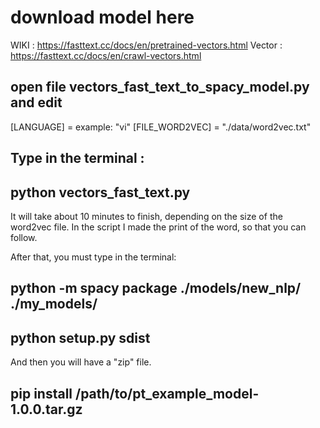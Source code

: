 # download model here
WIKI : https://fasttext.cc/docs/en/pretrained-vectors.html
Vector : https://fasttext.cc/docs/en/crawl-vectors.html

## open file vectors_fast_text_to_spacy_model.py and edit
[LANGUAGE] = example: "vi"
[FILE_WORD2VEC] = "./data/word2vec.txt"

## Type in the terminal :
## python vectors_fast_text.py

It will take about 10 minutes to finish, depending on the size of the word2vec file. In the script I made the print of the word, so that you can follow.

After that, you must type in the terminal:
## python -m spacy package ./models/new_nlp/ ./my_models/
## python setup.py sdist

And then you will have a "zip" file.

## pip install /path/to/pt_example_model-1.0.0.tar.gz

